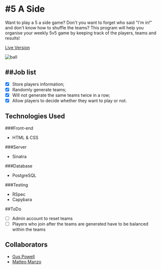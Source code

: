 #5 A Side
===
Want to play a 5 a side game? Don't you want to forget who said "I'm in!" and don't know how to shuffle the teams?
This program will help you organise your weekly 5v5 game by keeping track of the players, teams and results!

[Live Version](https://makers-five-a-side.herokuapp.com/)

![ball](/soccer.png)

##Job list
--
- [x] Store players information;
- [x] Randomly generate teams;
- [x] Will not generate the same teams twice in a row;
- [x] Allow players to decide whether they want to play or not.

Technologies Used
--
###Front-end
- HTML & CSS

###Server
- Sinatra

###Database
- PostgreSQL

###Testing
- RSpec
- Capybara

##ToDo

- [ ] Admin account to reset teams
- [ ] Players who join after the teams are generated have to be balanced within the teams

Collaborators
--
- [Gus Powell](https://github.com/guspowell)
- [Matteo Manzo](https://github.com/matteomanzo)
